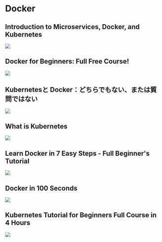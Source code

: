 # Docker

## Introduction to Microservices, Docker, and Kubernetes
[![](https://img.youtube.com/vi/1xo-0gCVhTU/0.jpg)](https://www.youtube.com/watch?v=1xo-0gCVhTU)

## Docker for Beginners: Full Free Course!
[![](https://img.youtube.com/vi/zJ6WbK9zFpI/0.jpg)](https://www.youtube.com/watch?v=zJ6WbK9zFpI)

## Kubernetesと Docker：どちらでもない、または質問ではない
[![](https://img.youtube.com/vi/2vMEQ5zs1ko/0.jpg)](https://www.youtube.com/watch?v=2vMEQ5zs1ko)

## What is Kubernetes
[![](https://img.youtube.com/vi/R-3dfURb2hA/0.jpg)](https://www.youtube.com/watch?v=R-3dfURb2hA)

## Learn Docker in 7 Easy Steps - Full Beginner's Tutorial
[![](https://img.youtube.com/vi/gAkwW2tuIqE/0.jpg)](https://www.youtube.com/watch?v=gAkwW2tuIqE)

## Docker in 100 Seconds
[![](https://img.youtube.com/vi/Gjnup-PuquQ/0.jpg)](https://www.youtube.com/watch?v=Gjnup-PuquQ)

## Kubernetes Tutorial for Beginners Full Course in 4 Hours
[![](https://img.youtube.com/vi/X48VuDVv0do/0.jpg)](https://www.youtube.com/watch?v=X48VuDVv0do)
